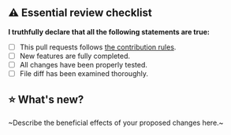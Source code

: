 ## ⚠️ Essential review checklist
**I truthfully declare that all the following statements are true:**
- [ ] This pull requests follows [the contribution rules](https://github.com/IGPenguin/hmm/blob/gh-pages/.github/CONTRIBUTING.md "the contribution rules").
- [ ] New features are fully completed.
- [ ] All changes have been properly tested.
- [ ] File diff has been examined thoroughly.

## ⭐️ What's new?
~Describe the beneficial effects of your proposed changes here.~
